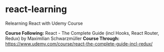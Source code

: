 # react-learning
Relearning React with Udemy Course

**Course Following:** React - The Complete Guide (incl Hooks, React Router, Redux) by Maximilian Schwarzmüller
**Course Through:** https://www.udemy.com/course/react-the-complete-guide-incl-redux/
